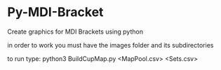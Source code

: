 # Py-MDI-Bracket
Create graphics for MDI Brackets using python

in order to work you must have the images folder and its subdirectories

to run type:
python3 BuildCupMap.py <MapPool.csv> <Sets.csv> <keylevel>

